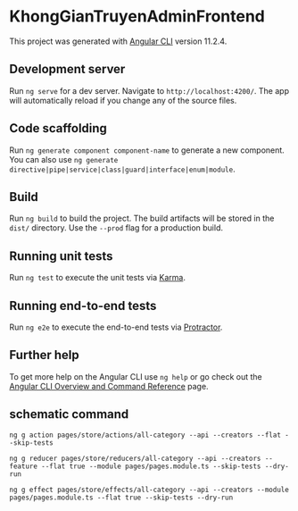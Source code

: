 # KhongGianTruyenAdminFrontend

This project was generated with [Angular CLI](https://github.com/angular/angular-cli) version 11.2.4.

## Development server

Run `ng serve` for a dev server. Navigate to `http://localhost:4200/`. The app will automatically reload if you change any of the source files.

## Code scaffolding

Run `ng generate component component-name` to generate a new component. You can also use `ng generate directive|pipe|service|class|guard|interface|enum|module`.

## Build

Run `ng build` to build the project. The build artifacts will be stored in the `dist/` directory. Use the `--prod` flag for a production build.

## Running unit tests

Run `ng test` to execute the unit tests via [Karma](https://karma-runner.github.io).

## Running end-to-end tests

Run `ng e2e` to execute the end-to-end tests via [Protractor](http://www.protractortest.org/).

## Further help

To get more help on the Angular CLI use `ng help` or go check out the [Angular CLI Overview and Command Reference](https://angular.io/cli) page.

## schematic command

```
ng g action pages/store/actions/all-category --api --creators --flat --skip-tests

ng g reducer pages/store/reducers/all-category --api --creators --feature --flat true --module pages/pages.module.ts --skip-tests --dry-run

ng g effect pages/store/effects/all-category --api --creators --module pages/pages.module.ts --flat true --skip-tests --dry-run
```
